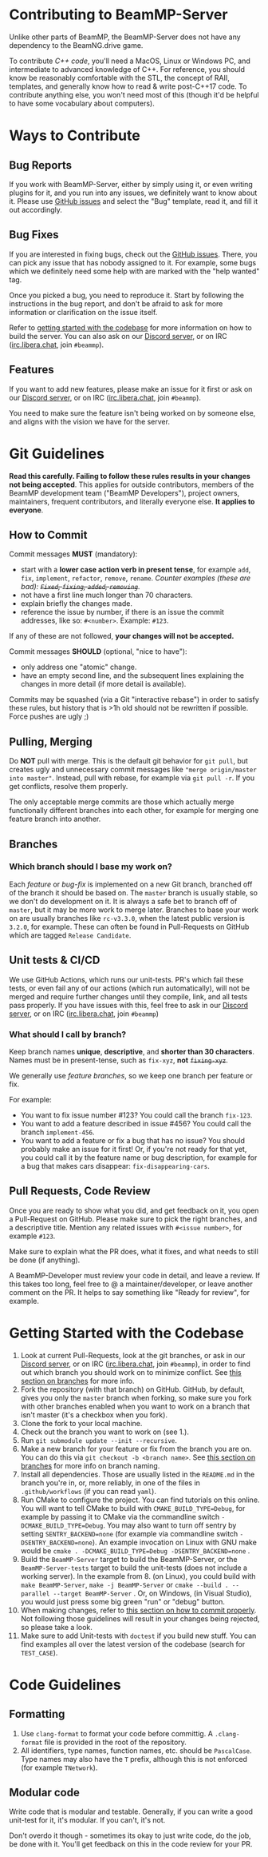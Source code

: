# Contributing to BeamMP-Server

Unlike other parts of BeamMP, the BeamMP-Server does not have any dependency to the BeamNG.drive game. 

To contribute *C++ code*, you'll need a MacOS, Linux or Windows PC, and intermediate to advanced knowledge of C++.
For reference, you should know be reasonably comfortable with the STL, the concept of RAII, templates, and generally know how to read & write post-C++17 code. To contribute anything else, you won't need most of this (though it'd be helpful to have some vocabulary about computers).

# Ways to Contribute

## Bug Reports

If you work with BeamMP-Server, either by simply using it, or even writing plugins for it, and you run into any issues, we definitely want to know about it. Please use [GitHub issues](https://github.com/BeamMP/BeamMP-Server/issues) and select the "Bug" template, read it, and fill it out accordingly.

## Bug Fixes

If you are interested in fixing bugs, check out the [GitHub issues](https://github.com/BeamMP/BeamMP-Server/issues). There, you can pick any issue that has nobody assigned to it. For example, some bugs which we definitely need some help with are marked with the "help wanted" tag.

Once you picked a bug, you need to reproduce it. Start by following the instructions in the bug report, and don't be afraid to ask for more information or clarification on the issue itself.

Refer to [getting started with the codebase](#getting-started-with-the-codebase) for more information on how to build the server. You can also ask on our [Discord server](https://discord.gg/beammp), or on IRC ([irc.libera.chat](https://web.libera.chat/), join `#beammp`).

## Features

If you want to add new features, please make an issue for it first or ask on our [Discord server](https://discord.gg/beammp), or on IRC ([irc.libera.chat](https://web.libera.chat/), join `#beammp`).

You need to make sure the feature isn't being worked on by someone else, and aligns with the vision we have for the server.

# Git Guidelines

**Read this carefully. Failing to follow these rules results in your changes not being accepted**. This applies for outside contributors, members of the BeamMP development team ("BeamMP Developers"), project owners, maintainers, frequent contributors, and literally everyone else. **It applies to everyone**.

## How to Commit

Commit messages **MUST** (mandatory):

- start with a **lower case action verb in present tense**, for example `add`, `fix`, `implement`, `refactor`, `remove`, `rename`. *Counter examples (these are bad): ~~`Fixed`, `fixing`, `added`, `removing`~~*.
- not have a first line much longer than 70 characters.
- explain briefly the changes made.
- reference the issue by number, if there is an issue the commit addresses, like so: `#<number>`. Example: `#123`.

If any of these are not followed, **your changes will not be accepted.**

Commit messages **SHOULD** (optional, "nice to have"):

- only address one "atomic" change.
- have an empty second line, and the subsequent lines explaining the changes in more detail (if more detail is available).

Commits may be squashed (via a Git "interactive rebase") in order to satisfy these rules, but history that is >1h old should not be rewritten if possible. Force pushes are ugly ;)

## Pulling, Merging

Do **NOT** pull with merge. This is the default git behavior for `git pull`, but creates ugly and unnecessary commit messages like `"merge origin/master into master"`. Instead, pull with rebase, for example via `git pull -r`. If you get conflicts, resolve them properly.

The only acceptable merge commits are those which actually merge functionally different branches into each other, for example for merging one feature branch into another.

## Branches

### Which branch should I base my work on?

Each *feature* or *bug-fix* is implemented on a new Git branch, branched off of the branch it should be based on. The `master` branch is usually stable, so we don't do development on it. It is always a safe bet to branch off of `master`, but it may be more work to merge later. Branches to base your work on are usually branches like `rc-v3.3.0`, when the latest public version is `3.2.0`, for example. These can often be found in Pull-Requests on GitHub which are tagged `Release Candidate`.

## Unit tests & CI/CD

We use GitHub Actions, which runs our unit-tests. PR's which fail these tests, or even fail any of our actions (which run automatically), will not be merged and require further changes until they compile, link, and all tests pass properly. If you have issues with this, feel free to ask in our [Discord server](https://discord.gg/beammp), or on IRC ([irc.libera.chat](https://web.libera.chat/), join `#beammp`)

### What should I call by branch?

Keep branch names **unique**, **descriptive**, and **shorter than 30 characters**. Names must be in present-tense, such as `fix-xyz`, **not** ~~`fixing-xyz`~~.

We generally use *feature branches*, so we keep one branch per feature or fix.

For example:
- You want to fix issue number #123? You could call the branch `fix-123`.
- You want to add a feature described in issue #456? You could call the branch `implement-456`.
- You want to add a feature or fix a bug that has no issue? You should probably make an issue for it first! Or, if you're not ready for that yet, you could call it by the feature name or bug description, for example for a bug that makes cars disappear: `fix-disappearing-cars`.

## Pull Requests, Code Review

Once you are ready to show what you did, and get feedback on it, you open a Pull-Request on GitHub. Please make sure to pick the right branches, and a descriptive title. Mention any related issues with `#<issue number>`, for example `#123`.

Make sure to explain what the PR does, what it fixes, and what needs to still be done (if anything).

A BeamMP-Developer must review your code in detail, and leave a review. If this takes too long, feel free to @ a maintainer/developer, or leave another comment on the PR. It helps to say something like "Ready for review", for example.

# Getting Started with the Codebase

1. Look at current Pull-Requests, look at the git branches, or ask in our [Discord server](https://discord.gg/beammp), or on IRC ([irc.libera.chat](https://web.libera.chat/), join `#beammp`), in order to find out which branch you should work on to minimize conflict. See [this section on branches](#branches) for more info.
2. Fork the repository (with that branch) on GitHub. GitHub, by default, gives you only the `master` branch when forking, so make sure you fork with other branches enabled when you want to work on a branch that isn't master (it's a checkbox when you fork).
3. Clone the fork to your local machine.
4. Check out the branch you want to work on (see 1.).
5. Run `git submodule update --init --recursive`.
6. Make a new branch for your feature or fix from the branch you are on. You can do this via `git checkout -b <branch name>`. See [this section on branches](#branches) for more info on branch naming.
7. Install all dependencies. Those are usually listed in the `README.md` in the branch you're in, or, more reliably, in one of the files in `.github/workflows` (if you can read `yaml`).
8. Run CMake to configure the project. You can find tutorials on this online. You will want to tell CMake to build with `CMAKE_BUILD_TYPE=Debug`, for example by passing it to CMake via the commandline switch `-DCMAKE_BUILD_TYPE=Debug`. You may also want to turn off sentry by setting `SENTRY_BACKEND=none` (for example via commandline switch `-DSENTRY_BACKEND=none`). An example invocation on Linux with GNU make would be 
`cmake . -DCMAKE_BUILD_TYPE=Debug -DSENTRY_BACKEND=none` . 
9. Build the `BeamMP-Server` target to build the BeamMP-Server, or the `BeamMP-Server-tests` target to build the unit-tests (does not include a working server). In the example from 8. (on Linux), you could build with  `make BeamMP-Server`, `make -j BeamMP-Server` or `cmake --build . --parallel --target BeamMP-Server` . Or, on Windows, (in Visual Studio), you would just press some big green "run" or "debug" button.
10. When making changes, refer to [this section on how to commit properly](#how-to-commit). Not following those guidelines will result in your changes being rejected, so please take a look.
11. Make sure to add Unit-tests with `doctest` if you build new stuff. You can find examples all over the latest version of the codebase (search for `TEST_CASE`).

# Code Guidelines

## Formatting

1. Use `clang-format` to format your code before committig. A `.clang-format` file is provided in the root of the repository.
2. All identifiers, type names, function names, etc. should be `PascalCase`. Type names may also have the `T` prefix, although this is not enforced (for example `TNetwork`).

## Modular code

Write code that is modular and testable. Generally, if you can write a good unit-test for it, it's modular. If you can't, it's not.

Don't overdo it though - sometimes its okay to just write code, do the job, be done with it. You'll get feedback on this in the code review for your PR.
